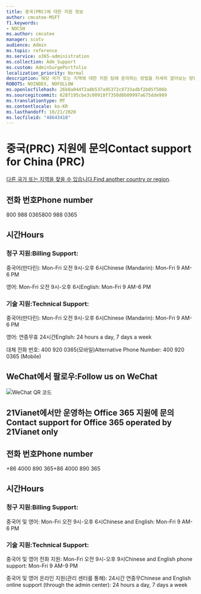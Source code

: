 ```yaml
---
title: 중국(PRC)에 대한 지원 정보
author: cmcatee-MSFT
f1.keywords:
- NOCSH
ms.author: cmcatee
manager: scotv
audience: Admin
ms.topic: reference
ms.service: o365-administration
ms.collection: Adm_Support
ms.custom: AdminSurgePortfolio
localization_priority: Normal
description: 해당 국가 또는 지역에 대한 지원 팀에 문의하는 방법을 자세히 알아보는 방법을 배워야 합니다.
ROBOTS: NOINDEX, NOFOLLOW
ms.openlocfilehash: 26b8a044f2a8b537a95372c8733adbf2b05f506b
ms.sourcegitcommit: 628f195cbe3c00910f7350d8b09997a675dde989
ms.translationtype: MT
ms.contentlocale: ko-KR
ms.lasthandoff: 10/21/2020
ms.locfileid: "48643418"
---
```

# <a name="contact-support-for-china-prc"></a><span data-ttu-id="3dd08-103">중국(PRC) 지원에 문의</span><span class="sxs-lookup"><span data-stu-id="3dd08-103">Contact support for China (PRC)</span></span>

<span data-ttu-id="3dd08-104">[다른 국가 또는 지역을 찾을 수 있습니다.](../contact-support-for-business-products.md)</span><span class="sxs-lookup"><span data-stu-id="3dd08-104">[Find another country or region](../contact-support-for-business-products.md).</span></span>

## <a name="phone-number"></a><span data-ttu-id="3dd08-105">전화 번호</span><span class="sxs-lookup"><span data-stu-id="3dd08-105">Phone number</span></span>
<span data-ttu-id="3dd08-106">800 988 0365</span><span class="sxs-lookup"><span data-stu-id="3dd08-106">800 988 0365</span></span>

## <a name="hours"></a><span data-ttu-id="3dd08-107">시간</span><span class="sxs-lookup"><span data-stu-id="3dd08-107">Hours</span></span>
### <a name="billing-support"></a><span data-ttu-id="3dd08-108">청구 지원:</span><span class="sxs-lookup"><span data-stu-id="3dd08-108">Billing Support:</span></span>

<span data-ttu-id="3dd08-109">중국어(만다린): Mon-Fri 오전 9시-오후 6시</span><span class="sxs-lookup"><span data-stu-id="3dd08-109">Chinese (Mandarin): Mon-Fri 9 AM-6 PM</span></span>

<span data-ttu-id="3dd08-110">영어: Mon-Fri 오전 9시-오후 6시</span><span class="sxs-lookup"><span data-stu-id="3dd08-110">English: Mon-Fri 9 AM-6 PM</span></span>

### <a name="technical-support"></a><span data-ttu-id="3dd08-111">기술 지원:</span><span class="sxs-lookup"><span data-stu-id="3dd08-111">Technical Support:</span></span>

<span data-ttu-id="3dd08-112">중국어(만다린): Mon-Fri 오전 9시-오후 6시</span><span class="sxs-lookup"><span data-stu-id="3dd08-112">Chinese (Mandarin): Mon-Fri 9 AM-6 PM</span></span>

<span data-ttu-id="3dd08-113">영어: 연중무휴 24시간</span><span class="sxs-lookup"><span data-stu-id="3dd08-113">English: 24 hours a day, 7 days a week</span></span>

<span data-ttu-id="3dd08-114">대체 전화 번호: 400 920 0365(모바일)</span><span class="sxs-lookup"><span data-stu-id="3dd08-114">Alternative Phone Number: 400 920 0365 (Mobile)</span></span>

## <a name="follow-us-on-wechat"></a><span data-ttu-id="3dd08-115">WeChat에서 팔로우:</span><span class="sxs-lookup"><span data-stu-id="3dd08-115">Follow us on WeChat</span></span>
![WeChat QR 코드](../../media/4d8fe09c-1a11-4cd8-be4c-75add8dccddd.jpg)

## <a name="contact-support-for-office-365-operated-by-21vianet-only"></a><span data-ttu-id="3dd08-117">21Vianet에서만 운영하는 Office 365 지원에 문의</span><span class="sxs-lookup"><span data-stu-id="3dd08-117">Contact support for Office 365 operated by 21Vianet only</span></span>
## <a name="phone-number"></a><span data-ttu-id="3dd08-118">전화 번호</span><span class="sxs-lookup"><span data-stu-id="3dd08-118">Phone number</span></span>
<span data-ttu-id="3dd08-119">+86 4000 890 365</span><span class="sxs-lookup"><span data-stu-id="3dd08-119">+86 4000 890 365</span></span>

## <a name="hours"></a><span data-ttu-id="3dd08-120">시간</span><span class="sxs-lookup"><span data-stu-id="3dd08-120">Hours</span></span>
### <a name="billing-support"></a><span data-ttu-id="3dd08-121">청구 지원:</span><span class="sxs-lookup"><span data-stu-id="3dd08-121">Billing Support:</span></span>

<span data-ttu-id="3dd08-122">중국어 및 영어: Mon-Fri 오전 9시-오후 6시</span><span class="sxs-lookup"><span data-stu-id="3dd08-122">Chinese and English: Mon-Fri 9 AM-6 PM</span></span>

### <a name="technical-support"></a><span data-ttu-id="3dd08-123">기술 지원:</span><span class="sxs-lookup"><span data-stu-id="3dd08-123">Technical Support:</span></span>

<span data-ttu-id="3dd08-124">중국어 및 영어 전화 지원: Mon-Fri 오전 9시-오후 9시</span><span class="sxs-lookup"><span data-stu-id="3dd08-124">Chinese and English phone support: Mon-Fri 9 AM-9 PM</span></span>

<span data-ttu-id="3dd08-125">중국어 및 영어 온라인 지원(관리 센터를 통해): 24시간 연중무</span><span class="sxs-lookup"><span data-stu-id="3dd08-125">Chinese and English online support (through the admin center): 24 hours a day, 7 days a week</span></span>
